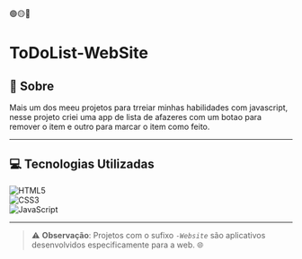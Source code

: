 🟢🟡🔴

# ToDoList-WebSite
 
## 🧐 Sobre

Mais um dos meeu projetos para trreiar minhas habilidades com javascript, nesse projeto criei uma app de lista de afazeres com um botao para remover o item e outro para marcar o item como feito.


---

## 💻 Tecnologias Utilizadas

![HTML5](https://img.shields.io/badge/html5-%23E34F26.svg?style=for-the-badge&logo=html5&logoColor=white)  
![CSS3](https://img.shields.io/badge/css3-%231572B6.svg?style=for-the-badge&logo=css3&logoColor=white)  
![JavaScript](https://img.shields.io/badge/javascript-%23323330.svg?style=for-the-badge&logo=javascript&logoColor=%23F7DF1E)  


---

> ⚠️ **Observação**: Projetos com o sufixo *`-Website`* são aplicativos desenvolvidos especificamente para a web. 🌐  
